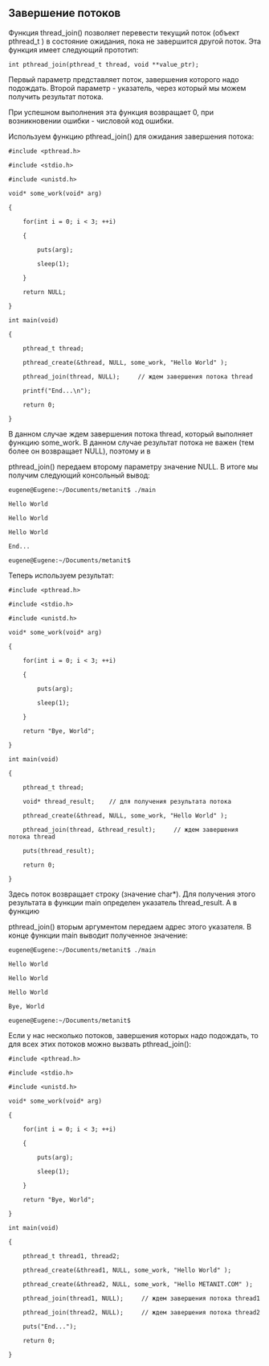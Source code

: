 ## Завершение потоков

Функция thread_join() позволяет перевести текущий поток (объект pthread_t ) в состояние ожидания, пока не завершится другой поток. Эта функция имеет следующий прототип:

```
int pthread_join(pthread_t thread, void **value_ptr);
```

Первый параметр представляет поток, завершения которого надо подождать. Второй параметр - указатель, через который мы можем получить результат потока.

При успешном выполнения эта функция возвращает 0, при возникновении ошибки - числовой код ошибки.

Используем функцию pthread_join() для ожидания завершения потока:

```
#include <pthread.h>

#include <stdio.h>

#include <unistd.h> 

void* some_work(void* arg) 

{

    for(int i = 0; i < 3; ++i) 

    {

        puts(arg);

        sleep(1);

    }

    return NULL;

}

int main(void) 

{ 

    pthread_t thread;

    pthread_create(&thread, NULL, some_work, "Hello World" );

    pthread_join(thread, NULL);     // ждем завершения потока thread

    printf("End...\n");

    return 0;

}
```

В данном случае ждем завершения потока thread, который выполняет функцию some_work. В данном случае результат потока не важен (тем более он возвращает NULL), поэтому и в 

pthread_join() передаем второму параметру значение NULL. В итоге мы получим следующий консольный вывод:

```
eugene@Eugene:~/Documents/metanit$ ./main

Hello World

Hello World

Hello World

End...

eugene@Eugene:~/Documents/metanit$
```

Теперь используем результат:

```
#include <pthread.h>

#include <stdio.h>

#include <unistd.h> 

void* some_work(void* arg) 

{

    for(int i = 0; i < 3; ++i) 

    {

        puts(arg);

        sleep(1);

    }

    return "Bye, World";

}

int main(void) 

{

    pthread_t thread;

    void* thread_result;    // для получения результата потока

    pthread_create(&thread, NULL, some_work, "Hello World" );

    pthread_join(thread, &thread_result);     // ждем завершения потока thread

    puts(thread_result);

    return 0;

}
```

Здесь поток возвращает строку (значение char*). Для получения этого результата в функции main определен указатель thread_result. А в функцию 

pthread_join() вторым аргументом передаем адрес этого указателя. В конце функции main выводит полученное значение:

```
eugene@Eugene:~/Documents/metanit$ ./main

Hello World

Hello World

Hello World

Bye, World

eugene@Eugene:~/Documents/metanit$
```

Если у нас несколько потоков, завершения которых надо подождать, то для всех этих потоков можно вызвать pthread_join():

```
#include <pthread.h>

#include <stdio.h>

#include <unistd.h> 

void* some_work(void* arg) 

{

    for(int i = 0; i < 3; ++i) 

    {

        puts(arg);

        sleep(1);

    }

    return "Bye, World";

}

int main(void) 

{

    pthread_t thread1, thread2;

    pthread_create(&thread1, NULL, some_work, "Hello World" );

    pthread_create(&thread2, NULL, some_work, "Hello METANIT.COM" );

    pthread_join(thread1, NULL);     // ждем завершения потока thread1

    pthread_join(thread2, NULL);     // ждем завершения потока thread2

    puts("End...");

    return 0;

}

